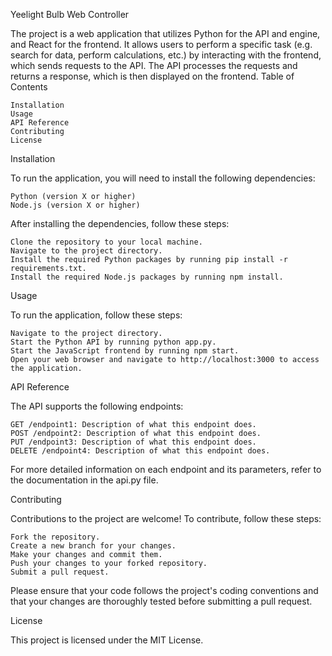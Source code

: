Yeelight Bulb Web Controller

The project is a web application that utilizes Python for the API and engine, and React for the frontend. It allows users to perform a specific task (e.g. search for data, perform calculations, etc.) by interacting with the frontend, which sends requests to the API. The API processes the requests and returns a response, which is then displayed on the frontend.
Table of Contents

    Installation
    Usage
    API Reference
    Contributing
    License

Installation

To run the application, you will need to install the following dependencies:

    Python (version X or higher)
    Node.js (version X or higher)

After installing the dependencies, follow these steps:

    Clone the repository to your local machine.
    Navigate to the project directory.
    Install the required Python packages by running pip install -r requirements.txt.
    Install the required Node.js packages by running npm install.

Usage

To run the application, follow these steps:

    Navigate to the project directory.
    Start the Python API by running python app.py.
    Start the JavaScript frontend by running npm start.
    Open your web browser and navigate to http://localhost:3000 to access the application.

API Reference

The API supports the following endpoints:

    GET /endpoint1: Description of what this endpoint does.
    POST /endpoint2: Description of what this endpoint does.
    PUT /endpoint3: Description of what this endpoint does.
    DELETE /endpoint4: Description of what this endpoint does.

For more detailed information on each endpoint and its parameters, refer to the documentation in the api.py file.

Contributing

Contributions to the project are welcome! To contribute, follow these steps:

    Fork the repository.
    Create a new branch for your changes.
    Make your changes and commit them.
    Push your changes to your forked repository.
    Submit a pull request.

Please ensure that your code follows the project's coding conventions and that your changes are thoroughly tested before submitting a pull request.

License

This project is licensed under the MIT License.
